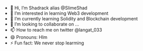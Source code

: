 - 👋 Hi, I’m Shadrack alias @SlimeShad
- 👀 I’m interested in learning Web3 development
- 🌱 I’m currently learning Solidity and Blockchain development
- 💞️ I’m looking to collaborate on ...
- 📫 How to reach me on twitter  @langat_033
- 😄 Pronouns: HIm
- ⚡ Fun fact: We never stop learming

<!---
SlimeShad/SlimeShad is a ✨ special ✨ repository because its `README.md` (this file) appears on your GitHub profile.
You can click the Preview link to take a look at your changes.
--->
